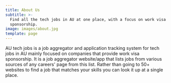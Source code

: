 ```yaml
---
title: About Us
subtitle: >-
  Find all the tech jobs in AU at one place, with a focus on work visa
  sponsorship.
image: images/about.jpg
template: page
---
```

AU tech jobs is a job aggregator and application tracking system for tech jobs in AU mainly focused on companies that provide work visa sponsorship. It is a job aggregator website/app that lists jobs from various sources of any careers' page from this list. Rather than going to 50+ websites to find a job that matches your skills you can look it up at a single place.